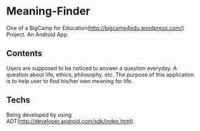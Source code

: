 Meaning-Finder
==============

One of a BigCamp for Education(http://bigcamp4edu.wordpress.com/) Project.
An Android App. 


Contents
--------

Users are supposed to be noticed to answer a question everyday. 
A question about life, ethics, philosophy, etc. 
The purpose of this application is to help user to find his/her own meaning for life. 


Techs
-----

Being developed by using ADT(http://developer.android.com/sdk/index.html). 



